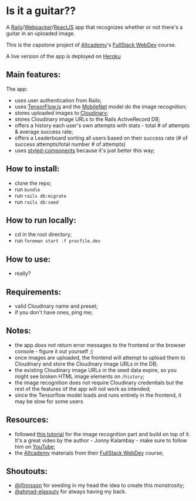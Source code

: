 # Is it a guitar??

A [Rails](https://rubyonrails.org/)/[Webpacker](https://github.com/rails/webpacker/tree/a84a4bb6b385ae17dd775a6034a0b159b88c6ea9)/[ReactJS](https://reactjs.org/) app that recognizes whether or not there's a guitar in an uploaded image.

This is the capstone project of [Altcademy](https://www.altcademy.com/)'s [FullStack WebDev](https://www.altcademy.com/programs/fswd) course.

A live version of the app is deployed on [Heroku](https://isitaguitar.herokuapp.com/)

## Main features:

The app:

- uses user authentication from Rails;
- uses [TensorFlow.js](https://www.npmjs.com/package/@tensorflow/tfjs) and the [MobileNet](https://www.npmjs.com/package/@tensorflow-models/mobilenet) model do the image recognition;
- stores uploaded images to [Cloudinary](https://cloudinary.com/);
- stores Cloudinary image URLs to the Rails ActiveRecord DB;
- offers a history each user's own attempts with stats - total # of attempts & average success rate;
- offers a Leaderboard sorting all users based on their success rate (# of success attempts/total number # of attempts)
- uses [styled-components](https://styled-components.com/) because it's just better this way;

## How to install:

- clone the repo;
- run `bundle`
- run `rails db:migrate`
- run `rails db:seed`

## How to run locally:

- cd in the root directory;
- run `foreman start -f procfile.dev`

## How to use:

- really?

## Requirements:

- valid Cloudinary name and preset;
- if you don't have ones, ping me;

## Notes:

- the app _does not_ return error messages to the frontend or the browser console - figure it out yourself ;)
- once images are uploaded, the frontend will attempt to upload them to Cloudinary and store the Cloudinary image URLs in the DB;
- the existing Cloudinary image URLs in the seed data expire, so you might see broken HTML image elements on `/history`;
- the image recognition does not require Cloudinary credentials but the rest of the features of the app will not work as intended;
- since the Tensorflow model loads and runs entirely in the frontend, it may be slow for some users

## Resources:

- followed [this tutorial](https://www.youtube.com/watch?v=nxAsWjSc-94) for the image recognition part and build on top of it. It's a great video by the author - Jonny Kalambay - make sure to follow him on [YouTube](https://www.youtube.com/channel/UCUm0chMKj4MA7q9CWZXWhiA);
- the [Altcademy](https://www.altcademy.com/) materials from their [FullStack WebDev](https://www.altcademy.com/programs/fswd) course;

## Shoutouts:

- [@ifinnsson](https://github.com/ifinnsson) for seeding in my head the idea to create this monstrosity;
- [@ahmad-elassuty](https://github.com/ahmad-elassuty) for always having my back.

